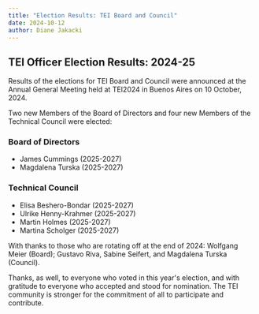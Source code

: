 ```yaml
---
title: "Election Results: TEI Board and Council"
date: 2024-10-12
author: Diane Jakacki
---
```


## TEI Officer Election Results: 2024-25

Results of the elections for TEI Board and Council were announced at the Annual General Meeting held at TEI2024 in Buenos Aires on 10 October, 2024.

Two new Members of the Board of Directors and four new Members of the Technical Council were elected:

### Board of Directors

* James Cummings (2025-2027)
* Magdalena Turska (2025-2027)

### Technical Council

* Elisa Beshero-Bondar (2025-2027)
* Ulrike Henny-Krahmer (2025-2027)
* Martin Holmes (2025-2027)
* Martina Scholger (2025-2027)

With thanks to those who are rotating off at the end of 2024: Wolfgang Meier (Board); Gustavo Riva, Sabine Seifert, and Magdalena Turska (Council).

Thanks, as well, to everyone who voted in this year's election, and with gratitude to everyone who accepted and stood for nomination. The TEI community is stronger for the commitment of all to participate and contribute.

